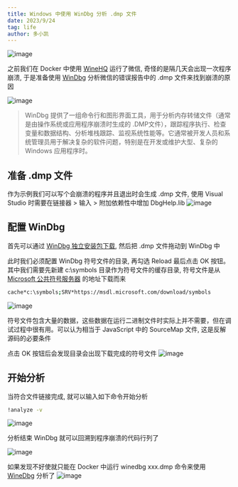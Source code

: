 ```yaml
---
title: Windows 中使用 WinDbg 分析 .dmp 文件
date: 2023/9/24
tag: life
author: 多小凯
---
```


![image](https://github.com/xiaoxiaojx/blog/assets/23253540/6dcd91b2-e00f-4b41-9bba-1414d6d2cc5b)

之前我们在 Docker 中使用 [WineHQ](https://www.winehq.org/) 运行了微信, 奇怪的是隔几天会出现一次程序崩溃, 于是准备使用 [WinDbg](https://learn.microsoft.com/zh-cn/windows-hardware/drivers/debugger/windbg-overview) 分析微信的错误报告中的 .dmp 文件来找到崩溃的原因

![image](https://github.com/xiaoxiaojx/blog/assets/23253540/0b2efc27-88a2-4a21-abf2-139e4389c657)

> WinDbg 提供了一组命令行和图形界面工具，用于分析内存转储文件（通常是由操作系统或应用程序崩溃时生成的 .DMP文件），跟踪程序执行、检查变量和数据结构、分析堆栈跟踪、监视系统性能等。它通常被开发人员和系统管理员用于解决复杂的软件问题，特别是在开发或维护大型、复杂的 Windows 应用程序时。

## 准备 .dmp 文件
作为示例我们可以写个会崩溃的程序并且退出时会生成 .dmp 文件, 使用 Visual Studio 时需要在链接器 > 输入 > 附加依赖性中增加 DbgHelp.lib
![image](https://github.com/xiaoxiaojx/blog/assets/23253540/8bd5bb5b-e619-465d-ac7d-32a87294218b)

## 配置 WinDbg
首先可以通过 [WinDbg 独立安装包下载](https://www.cnblogs.com/FKdelphi/p/12213710.html),
然后把 .dmp 文件拖动到 WinDbg 中

此时我们必须配置 WinDbg 符号文件的目录, 再勾选 Reload 最后点击 OK 按钮。其中我们需要先新建 c:\symbols 目录作为符号文件的缓存目录, 符号文件是从 [Microsoft 公共符号服务器](https://learn.microsoft.com/zh-cn/windows-hardware/drivers/debugger/microsoft-public-symbols) 的地址下载而来
```bash
cache*c:\symbols;SRV*https://msdl.microsoft.com/download/symbols
```
![image](https://github.com/xiaoxiaojx/blog/assets/23253540/a68b93b2-7049-4955-8da6-bd70d4d14f3f)

符号文件包含大量的数据，这些数据在运行二进制文件时实际上并不需要，但在调试过程中很有用。可以认为相当于 JavaScript 中的 SourceMap 文件, 这是反解源码的必要条件

点击 OK 按钮后会发现目录会出现下载完成的符号文件
![image](https://github.com/xiaoxiaojx/blog/assets/23253540/bf750185-43ad-4069-9997-168483cb9fdd)

## 开始分析
当符合文件链接完成, 就可以输入如下命令开始分析
```bash
!analyze -v
```
![image](https://github.com/xiaoxiaojx/blog/assets/23253540/3bcdeefb-2db8-478d-bdd4-6fba0d0878bb)

分析结束 WinDbg 就可以回溯到程序崩溃的代码行列了

![image](https://github.com/xiaoxiaojx/blog/assets/23253540/e37f8b83-67b9-42d1-870b-a3744216e1ce)

如果发现不好使就只能在 Docker 中运行 winedbg xxx.dmp 命令来使用 [WineDbg](https://wiki.winehq.org/Wine_Developer%27s_Guide/Debugging_Wine#Crashes)  分析了
![image](https://github.com/xiaoxiaojx/blog/assets/23253540/213d763c-e92f-41ad-825c-c42bd421924e)
